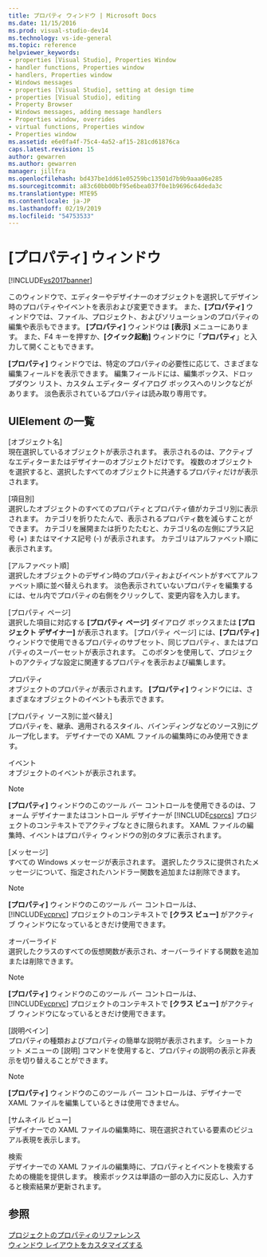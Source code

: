 ```yaml
---
title: プロパティ ウィンドウ | Microsoft Docs
ms.date: 11/15/2016
ms.prod: visual-studio-dev14
ms.technology: vs-ide-general
ms.topic: reference
helpviewer_keywords:
- properties [Visual Studio], Properties Window
- handler functions, Properties window
- handlers, Properties window
- Windows messages
- properties [Visual Studio], setting at design time
- properties [Visual Studio], editing
- Property Browser
- Windows messages, adding message handlers
- Properties window, overrides
- virtual functions, Properties window
- Properties window
ms.assetid: e6e0fa4f-75c4-4a52-af15-281cd61876ca
caps.latest.revision: 15
author: gewarren
ms.author: gewarren
manager: jillfra
ms.openlocfilehash: bd437be1dd61e05259bc13501d7b9b9aaa06e285
ms.sourcegitcommit: a83c60bb00bf95e6bea037f0e1b9696c64deda3c
ms.translationtype: MTE95
ms.contentlocale: ja-JP
ms.lasthandoff: 02/19/2019
ms.locfileid: "54753533"
---
```

# <a name="properties-window"></a>[プロパティ] ウィンドウ
[!INCLUDE[vs2017banner](../../includes/vs2017banner.md)]

  
このウィンドウで、エディターやデザイナーのオブジェクトを選択してデザイン時のプロパティやイベントを表示および変更できます。 また、**[プロパティ]** ウィンドウでは、ファイル、プロジェクト、およびソリューションのプロパティの編集や表示もできます。 **[プロパティ]** ウィンドウは **[表示]** メニューにあります。 また、F4 キーを押すか、**[クイック起動]** ウィンドウに「**プロパティ**」と入力して開くこともできます。  
  
 **[プロパティ]** ウィンドウでは、特定のプロパティの必要性に応じて、さまざまな編集フィールドを表示できます。 編集フィールドには、編集ボックス、ドロップダウン リスト、カスタム エディター ダイアログ ボックスへのリンクなどがあります。 淡色表示されているプロパティは読み取り専用です。  
  
## <a name="uielement-list"></a>UIElement の一覧  
 [オブジェクト名]  
 現在選択しているオブジェクトが表示されます。 表示されるのは、アクティブなエディターまたはデザイナーのオブジェクトだけです。 複数のオブジェクトを選択すると、選択したすべてのオブジェクトに共通するプロパティだけが表示されます。  
  
 [項目別]  
 選択したオブジェクトのすべてのプロパティとプロパティ値がカテゴリ別に表示されます。 カテゴリを折りたたんで、表示されるプロパティ数を減らすことができます。 カテゴリを展開または折りたたむと、カテゴリ名の左側にプラス記号 (+) またはマイナス記号 (-) が表示されます。 カテゴリはアルファベット順に表示されます。  
  
 [アルファベット順]  
 選択したオブジェクトのデザイン時のプロパティおよびイベントがすべてアルファベット順に並べ替えられます。 淡色表示されていないプロパティを編集するには、セル内でプロパティの右側をクリックして、変更内容を入力します。  
  
 [プロパティ ページ]  
 選択した項目に対応する **[プロパティ ページ]** ダイアログ ボックスまたは **[プロジェクト デザイナー]** が表示されます。 [プロパティ ページ] には、**[プロパティ]** ウィンドウで使用できるプロパティのサブセット、同じプロパティ、またはプロパティのスーパーセットが表示されます。 このボタンを使用して、プロジェクトのアクティブな設定に関連するプロパティを表示および編集します。  
  
 プロパティ  
 オブジェクトのプロパティが表示されます。 **[プロパティ]** ウィンドウには、さまざまなオブジェクトのイベントも表示できます。  
  
 [プロパティ ソース別に並べ替え]  
 プロパティを、継承、適用されるスタイル、バインディングなどのソース別にグループ化します。 デザイナーでの XAML ファイルの編集時にのみ使用できます。  
  
 イベント  
 オブジェクトのイベントが表示されます。  
  
> [!NOTE]
>  **[プロパティ]** ウィンドウのこのツール バー コントロールを使用できるのは、フォーム デザイナーまたはコントロール デザイナーが [!INCLUDE[csprcs](../../includes/csprcs-md.md)] プロジェクトのコンテキストでアクティブなときに限られます。 XAML ファイルの編集時、イベントはプロパティ ウィンドウの別のタブに表示されます。  
  
 [メッセージ]  
 すべての Windows メッセージが表示されます。 選択したクラスに提供されたメッセージについて、指定されたハンドラー関数を追加または削除できます。  
  
> [!NOTE]
>  **[プロパティ]** ウィンドウのこのツール バー コントロールは、[!INCLUDE[vcprvc](../../includes/vcprvc-md.md)] プロジェクトのコンテキストで **[クラス ビュー]** がアクティブ ウィンドウになっているときだけ使用できます。  
  
 オーバーライド  
 選択したクラスのすべての仮想関数が表示され、オーバーライドする関数を追加または削除できます。  
  
> [!NOTE]
>  **[プロパティ]** ウィンドウのこのツール バー コントロールは、[!INCLUDE[vcprvc](../../includes/vcprvc-md.md)] プロジェクトのコンテキストで **[クラス ビュー]** がアクティブ ウィンドウになっているときだけ使用できます。  
  
 [説明ペイン]  
 プロパティの種類およびプロパティの簡単な説明が表示されます。 ショートカット メニューの [説明] コマンドを使用すると、プロパティの説明の表示と非表示を切り替えることができます。  
  
> [!NOTE]
>  **[プロパティ]** ウィンドウのこのツール バー コントロールは、デザイナーで XAML ファイルを編集しているときは使用できません。  
  
 [サムネイル ビュー]  
 デザイナーでの XAML ファイルの編集時に、現在選択されている要素のビジュアル表現を表示します。  
  
 検索  
 デザイナーでの XAML ファイルの編集時に、プロパティとイベントを検索するための機能を提供します。 検索ボックスは単語の一部の入力に反応し、入力すると検索結果が更新されます。  
  
## <a name="see-also"></a>参照  
 [プロジェクトのプロパティのリファレンス](../../ide/reference/project-properties-reference.md)   
 [ウィンドウ レイアウトをカスタマイズする](../../ide/customizing-window-layouts-in-visual-studio.md)
